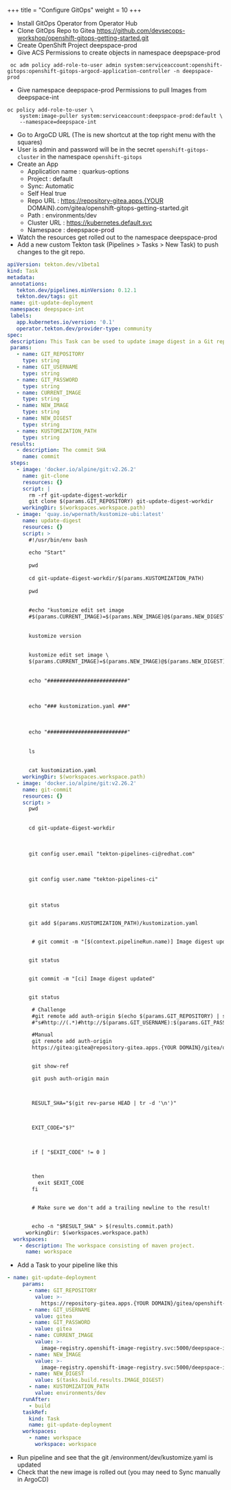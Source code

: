 +++
title = "Configure GitOps"
weight = 10
+++

- Install GitOps Operator from Operator Hub
- Clone GitOps Repo to Gitea
 https://github.com/devsecops-workshop/openshift-gitops-getting-started.git
- Create OpenShift Project deepspace-prod
- Give ACS Permissions to create objects in namespace deepspace-prod
```
 oc adm policy add-role-to-user admin system:serviceaccount:openshift-gitops:openshift-gitops-argocd-application-controller -n deepspace-prod
 ```
- Give namespace deepspace-prod Permissions to pull Images from deepspace-int
```
oc policy add-role-to-user \
    system:image-puller system:serviceaccount:deepspace-prod:default \
    --namespace=deepspace-int
```
- Go to ArgoCD URL (The is new shortcut at the top right menu with the squares)
- User is admin and password will be in the secret `openshift-gitops-cluster` in the namespace `openshift-gitops` 
- Create an App
  - Application name : quarkus-options
  - Project : default
  - Sync: Automatic
  - Self Heal true
  - Repo URL : https://repository-gitea.apps.{YOUR DOMAIN}.com/gitea/openshift-gitops-getting-started.git
  - Path : environments/dev
  - Cluster URL : https://kubernetes.default.svc
  - Namespace : deepspace-prod
- Watch the resources get rolled out to the namespace deepspace-prod
- Add a new custom Tekton task (Pipelines > Tasks > New Task) to push changes to the git repo.
```yaml
apiVersion: tekton.dev/v1beta1
kind: Task
metadata:
 annotations:
   tekton.dev/pipelines.minVersion: 0.12.1
   tekton.dev/tags: git
 name: git-update-deployment
 namespace: deepspace-int
 labels:
   app.kubernetes.io/version: '0.1'
   operator.tekton.dev/provider-type: community
spec:
 description: This Task can be used to update image digest in a Git repo using kustomize
 params:
   - name: GIT_REPOSITORY
     type: string
   - name: GIT_USERNAME
     type: string
   - name: GIT_PASSWORD
     type: string
   - name: CURRENT_IMAGE
     type: string
   - name: NEW_IMAGE
     type: string
   - name: NEW_DIGEST
     type: string
   - name: KUSTOMIZATION_PATH
     type: string
 results:
   - description: The commit SHA
     name: commit
 steps:
   - image: 'docker.io/alpine/git:v2.26.2'
     name: git-clone
     resources: {}
     script: |
       rm -rf git-update-digest-workdir
       git clone $(params.GIT_REPOSITORY) git-update-digest-workdir
     workingDir: $(workspaces.workspace.path)
   - image: 'quay.io/wpernath/kustomize-ubi:latest'
     name: update-digest
     resources: {}
     script: >
       #!/usr/bin/env bash
 
       echo "Start"
 
       pwd
 
       cd git-update-digest-workdir/$(params.KUSTOMIZATION_PATH)
 
       pwd
 
 
       #echo "kustomize edit set image
       #$(params.CURRENT_IMAGE)=$(params.NEW_IMAGE)@$(params.NEW_DIGEST)"
 
 
       kustomize version
 
 
       kustomize edit set image \
       $(params.CURRENT_IMAGE)=$(params.NEW_IMAGE)@$(params.NEW_DIGEST)
 
 
       echo "##########################"
 
 
 
       echo "### kustomization.yaml ###"
 
 
 
       echo "##########################"
 
 
       ls
 
 
       cat kustomization.yaml
     workingDir: $(workspaces.workspace.path)
   - image: 'docker.io/alpine/git:v2.26.2'
     name: git-commit
     resources: {}
     script: >
       pwd
 
 
       cd git-update-digest-workdir
 
 
 
       git config user.email "tekton-pipelines-ci@redhat.com"
 
 
 
       git config user.name "tekton-pipelines-ci"
 
 
 
       git status


       git add $(params.KUSTOMIZATION_PATH)/kustomization.yaml


        # git commit -m "[$(context.pipelineRun.name)] Image digest updated"


       git status


       git commit -m "[ci] Image digest updated"


       git status

        # Challenge
        #git remote add auth-origin $(echo $(params.GIT_REPOSITORY) | sed -E \
        #"s#http://(.*)#http://$(params.GIT_USERNAME):$(params.GIT_PASSWORD)@\1#g")

        #Manual
        git remote add auth-origin
        https://gitea:gitea@repository-gitea.apps.{YOUR DOMAIN}/gitea/openshift-gitops-getting-started.git


        git show-ref

        git push auth-origin main



        RESULT_SHA="$(git rev-parse HEAD | tr -d '\n')"



        EXIT_CODE="$?"



        if [ "$EXIT_CODE" != 0 ]



        then
          exit $EXIT_CODE
        fi


        # Make sure we don't add a trailing newline to the result!


        echo -n "$RESULT_SHA" > $(results.commit.path)
      workingDir: $(workspaces.workspace.path)
  workspaces:
    - description: The workspace consisting of maven project.
      name: workspace


```
- Add a Task to your pipeline like this
```yaml
- name: git-update-deployment
     params:
       - name: GIT_REPOSITORY
         value: >-
           https://repository-gitea.apps.{YOUR DOMAIN}/gitea/openshift-gitops-getting-started.git
       - name: GIT_USERNAME
         value: gitea
       - name: GIT_PASSWORD
         value: gitea
       - name: CURRENT_IMAGE
         value: >-
           image-registry.openshift-image-registry.svc:5000/deepspace-int/quarkus-build:latest
       - name: NEW_IMAGE
         value: >-
           image-registry.openshift-image-registry.svc:5000/deepspace-int/quarkus-build
       - name: NEW_DIGEST
         value: $(tasks.build.results.IMAGE_DIGEST)
       - name: KUSTOMIZATION_PATH
         value: environments/dev
     runAfter:
       - build
     taskRef:
       kind: Task
       name: git-update-deployment
     workspaces:
       - name: workspace
         workspace: workspace

```
- Run pipeline and see that the git /environment/dev/kustomize.yaml is updated
- Check that the new image is rolled out (you may need to Sync manually in ArgoCD)


